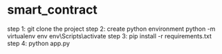 # smart_contract
step 1:
  git clone the project
step 2:
  create python environment 
  python -m virtualenv env 
  env\Scripts\activate
step 3:
  pip install -r requirements.txt
step 4:
  python app.py 
